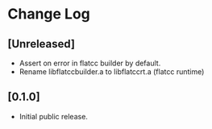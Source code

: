 # Change Log

## [Unreleased]

- Assert on error in flatcc builder by default.
- Rename libflatccbuilder.a to libflatccrt.a (flatcc runtime)

## [0.1.0]

- Initial public release.
